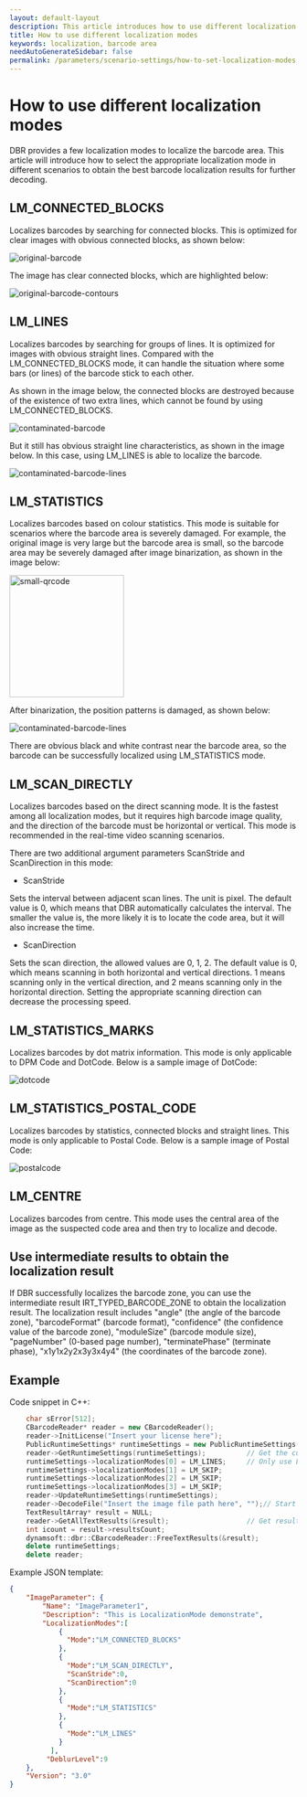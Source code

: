 ```yaml
---   
layout: default-layout
description: This article introduces how to use different localization modes to obtain the best barcode localization results for further decoding.
title: How to use different localization modes
keywords: localization, barcode area
needAutoGenerateSidebar: false
permalink: /parameters/scenario-settings/how-to-set-localization-modes.html
---
```


# How to use different localization modes

DBR provides a few localization modes to localize the barcode area. This article will introduce how to select the appropriate localization mode in different scenarios to obtain the best barcode localization results for further decoding.

## LM_CONNECTED_BLOCKS

Localizes barcodes by searching for connected blocks. This is optimized for clear images with obvious connected blocks, as shown below:

![original-barcode][1]

The image has clear connected blocks, which are highlighted below: 

![original-barcode-contours][5]

## LM_LINES

Localizes barcodes by searching for groups of lines. It is optimized for images with obvious straight lines. Compared with the LM_CONNECTED_BLOCKS mode, it can handle the situation where some bars (or lines) of the barcode stick to each other.

As shown in the image below, the connected blocks are destroyed because of the existence of two extra lines, which cannot be found by using LM_CONNECTED_BLOCKS.

![contaminated-barcode][2]

But it still has obvious straight line characteristics, as shown in the image below. In this case, using LM_LINES is able to localize the barcode.

![contaminated-barcode-lines][7]

## LM_STATISTICS

Localizes barcodes based on colour statistics. This mode is suitable for scenarios where the barcode area is severely damaged. For example, the original image is very large but the barcode area is small, so the barcode area may be severely damaged after image binarization, as shown in the image below:

<img src ="./assets/how-to-set-localization-modes/small-qrcode.png" width = "200" height = "214" alt="small-qrcode"/>

After binarization, the position patterns is damaged, as shown below:

![contaminated-barcode-lines][9]

There are obvious black and white contrast near the barcode area, so the barcode can be successfully localized using LM_STATISTICS mode.

## LM_SCAN_DIRECTLY

Localizes barcodes based on the direct scanning mode. It is the fastest among all localization modes, but it requires high barcode image quality, and the direction of the barcode must be horizontal or vertical. This mode is recommended in the real-time video scanning scenarios.

There are two additional argument parameters ScanStride and ScanDirection in this mode:

- ScanStride   

 Sets the interval between adjacent scan lines. The unit is pixel. The default value is 0, which means that DBR automatically calculates the interval. The smaller the value is, the more likely it is to locate the code area, but it will also increase the time.

- ScanDirection   

 Sets the scan direction, the allowed values are 0, 1, 2. The default value is 0, which means scanning in both horizontal and vertical directions. 1 means scanning only in the vertical direction, and 2 means scanning only in the horizontal direction. Setting the appropriate scanning direction can decrease the processing speed.

## LM_STATISTICS_MARKS

Localizes barcodes by dot matrix information. This mode is only applicable to DPM Code and DotCode. Below is a sample image of DotCode:

![dotcode][3]

## LM_STATISTICS_POSTAL_CODE

Localizes barcodes by statistics, connected blocks and straight lines. This mode is only applicable to Postal Code. Below is a sample image of Postal Code:

![postalcode][4]

## LM_CENTRE

Localizes barcodes from centre. This mode uses the central area of the image as the suspected code area and then try to localize and decode.

## Use intermediate results to obtain the localization result

If DBR successfully localizes the barcode zone, you can use the intermediate result IRT_TYPED_BARCODE_ZONE to obtain the localization result. The localization result includes "angle" (the angle of the barcode zone), "barcodeFormat" (barcode format), "confidence" (the confidence value of the barcode zone), "moduleSize" (barcode module size), "pageNumber" (0-based page number), "terminatePhase" (terminate phase), "x1y1x2y2x3y3x4y4" (the coordinates of the barcode zone).

## Example

Code snippet in C++:

```cpp
    char sError[512];
    CBarcodeReader* reader = new CBarcodeReader();
    reader->InitLicense("Insert your license here");
    PublicRuntimeSettings* runtimeSettings = new PublicRuntimeSettings();
    reader->GetRuntimeSettings(runtimeSettings);          // Get the current runtime settings
    runtimeSettings->localizationModes[0] = LM_LINES;     // Only use LM_LINES as the localization mode
    runtimeSettings->localizationModes[1] = LM_SKIP;
    runtimeSettings->localizationModes[2] = LM_SKIP;
    runtimeSettings->localizationModes[3] = LM_SKIP;
    reader->UpdateRuntimeSettings(runtimeSettings);
    reader->DecodeFile("Insert the image file path here", "");// Start decoding
    TextResultArray* result = NULL;
    reader->GetAllTextResults(&result);                   // Get results
    int icount = result->resultsCount;
    dynamsoft::dbr::CBarcodeReader::FreeTextResults(&result);
    delete runtimeSettings;
    delete reader;
```

Example JSON template:

```json
{
    "ImageParameter": {
        "Name": "ImageParameter1", 
        "Description": "This is LocalizationMode demonstrate", 
        "LocalizationModes":[
            {
              "Mode":"LM_CONNECTED_BLOCKS"
            },
            {
              "Mode":"LM_SCAN_DIRECTLY",
              "ScanStride":0,
              "ScanDirection":0
            },
            {
              "Mode":"LM_STATISTICS"
            },
            {
              "Mode":"LM_LINES"
            }
          ],
         "DeblurLevel":9
    }, 
    "Version": "3.0"
}   
```




[1]:assets\how-to-set-localization-modes\original-barcode.png

[2]:assets\how-to-set-localization-modes\contaminated-barcode.png

[3]:assets\how-to-set-localization-modes\dotcode.png

[4]:assets\how-to-set-localization-modes\postalcode.png

[5]:assets\how-to-set-localization-modes\original-barcode-contours.png

[6]:assets\how-to-set-localization-modes\contaminated-barcode-contours.png

[7]:assets\how-to-set-localization-modes\contaminated-barcode-lines.png

[8]:assets\how-to-set-localization-modes\original-barcode-lines.png

[9]:assets\how-to-set-localization-modes\binarized-qrcode.png
